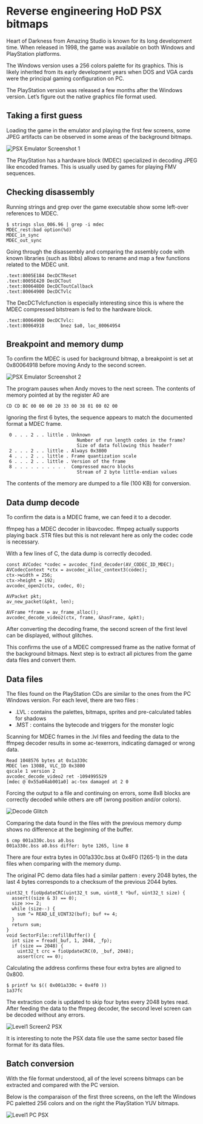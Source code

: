 
# Reverse engineering HoD PSX bitmaps

Heart of Darkness from Amazing Studio is known for its long development time.
When released in 1998, the game was available on both Windows and PlayStation platforms.

The Windows version uses a 256 colors palette for its graphics.
This is likely inherited from its early development years when DOS and VGA cards were the principal gaming configuration on PC.

The PlayStation version was released a few months after the Windows version. Let’s figure out the native graphics file format used.

## Taking a first guess

Loading the game in the emulator and playing the first few screens, some JPEG artifacts can be observed in some areas of the background bitmaps.

![PSX Emulator Screenshot 1](img/psx_emulator_1.png)

The PlayStation has a hardware block (MDEC) specialized in decoding JPEG like encoded frames. This is usually used by games for playing FMV sequences.

## Checking disassembly

Running strings and grep over the game executable show some left-over references to MDEC.

```
$ strings slus_006.96 | grep -i mdec
MDEC_rest:bad option(%d)
MDEC_in_sync
MDEC_out_sync
```

Going through the disassembly and comparing the assembly code with known libraries (such as libbs) allows to rename and map a few functions related to the MDEC unit.

```
.text:8005E184 DecDCTReset
.text:8005E420 DecDCTout
.text:800648D0 DecDCToutCallback
.text:80064900 DecDCTvlc
```

The DecDCTvlcfunction is especially interesting since this is where the MDEC compressed bitstream is fed to the hardware block.

```
.text:80064900 DecDCTvlc:
.text:80064918      bnez $a0, loc_80064954
```

## Breakpoint and memory dump

To confirm the MDEC is used for background bitmap, a breakpoint is set at 0x80064918 before moving Andy to the second screen.

![PSX Emulator Screenshot 2](img/psx_emulator_2.png)

The program pauses when Andy moves to the next screen. The contents of memory pointed at by the register A0 are

```
CD CD BC 00 00 00 20 33 00 38 01 00 02 00
```

Ignoring the first 6 bytes, the sequence appears to match the documented format a MDEC frame.

```
 0 . . . 2 . . little . Unknown
                          Number of run length codes in the frame?
                          Size of data following this header?
 2 . . . 2 . . little . Always 0x3800
 4 . . . 2 . . little . Frame quantization scale
 6 . . . 2 . . little . Version of the frame
 8 . . . . . . . . . .  Compressed macro blocks
                          Stream of 2 byte little-endian values
```

The contents of the memory are dumped to a file (100 KB) for conversion.

## Data dump decode

To confirm the data is a MDEC frame, we can feed it to a decoder.

ffmpeg has a MDEC decoder in libavcodec. ffmpeg actually supports playing back .STR files but this is not relevant here as only the codec code is necessary.

With a few lines of C, the data dump is correctly decoded.

```
const AVCodec *codec = avcodec_find_decoder(AV_CODEC_ID_MDEC);
AVCodecContext *ctx = avcodec_alloc_context3(codec);
ctx->width = 256;
ctx->height = 192;
avcodec_open2(ctx, codec, 0);

AVPacket pkt;
av_new_packet(&pkt, len);

AVFrame *frame = av_frame_alloc();
avcodec_decode_video2(ctx, frame, &hasFrame, &pkt);
```

After converting the decoding frame, the second screen of the first level can be displayed, without glitches.

This confirms the use of a MDEC compressed frame as the native format of the background bitmaps.
Next step is to extract all pictures from the game data files and convert them.

## Data files

The files found on the PlayStation CDs are similar to the ones from the PC Windows version.
For each level, there are two files :

* .LVL : contains the palettes, bitmaps, sprites and pre-calculated tables for shadows
* .MST : contains the bytecode and triggers for the monster logic

Scanning for MDEC frames in the .lvl files and feeding the data to the ffmpeg decoder results in some ac-texerrors, indicating damaged or wrong data.

```
Read 1048576 bytes at 0x1a330c
MDEC len 13088, VLC_ID 0x3800
qscale 1 version 2
avcodec_decode_video2 ret -1094995529
[mdec @ 0x55a04ab001a0] ac-tex damaged at 2 0
```

Forcing the output to a file and continuing on errors, some 8x8 blocks are correctly decoded while others are off (wrong position and/or colors).

![Decode Glitch](img/hod_psx_level1_screen2_glitch.png)

Comparing the data found in the files with the previous memory dump shows no difference at the beginning of the buffer.

```
$ cmp 001a330c.bss a0.bss
001a330c.bss a0.bss differ: byte 1265, line 8
```

There are four extra bytes in 001a330c.bss at 0x4F0 (1265-1) in the data files when comparing with the memory dump.

The original PC demo data files had a similar pattern : every 2048 bytes, the last 4 bytes corresponds to a checksum of the previous 2044 bytes.

```
uint32_t fioUpdateCRC(uint32_t sum, uint8_t *buf, uint32_t size) {
  assert((size & 3) == 0);
  size >>= 2;
  while (size--) {
    sum ^= READ_LE_UINT32(buf); buf += 4;
  }
  return sum;
}
void SectorFile::refillBuffer() {
  int size = fread(_buf, 1, 2048, _fp);
  if (size == 2048) {
    uint32_t crc = fioUpdateCRC(0, _buf, 2048);
    assert(crc == 0);
```

Calculating the address confirms these four extra bytes are aligned to 0x800.

```
$ printf %x $(( 0x001a330c + 0x4f0 ))
1a37fc
```

The extraction code is updated to skip four bytes every 2048 bytes read.
After feeding the data to the ffmpeg decoder, the second level screen can be decoded without any errors.

![Level1 Screen2 PSX](img/hod_psx_level1_screen2.png)

It is interesting to note the PSX data file use the same sector based file format for its data files.

## Batch conversion

With the file format understood, all of the level screens bitmaps can be extracted and compared with the PC version.

Below is the comparaison of the first three screens, on the left the Windows PC paletted 256 colors and on the right the PlayStation YUV bitmaps.

![Level1 PC PSX](img/psx_level1_screens_1_2_3.png)
